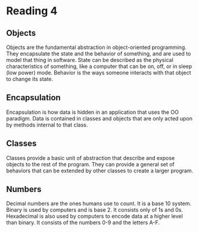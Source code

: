 # Reading 4

## Objects

Objects are the fundamental abstraction in object-oriented programming. They encapsulate the state and the behavior of something, and are used to model that thing in software. State can be described as the physical characteristics of something, like a computer that can be on, off, or in sleep (low power) mode. Behavior is the ways someone interacts with that object to change its state.

## Encapsulation

Encapsulation is how data is hidden in an application that uses the OO paradigm. Data is contained in classes and objects that are only acted upon by methods internal to that class.

## Classes

Classes provide a basic unit of abstraction that describe and expose objects to the rest of the program. They can provide a general set of behaviors that can be extended by other classes to create a larger program.

## Numbers

Decimal numbers are the ones humans use to count. It is a base 10 system.
Binary is used by computers and is base 2. It consists only of 1s and 0s.
Hexadecimal is also used by computers to encode data at a higher level than binary. It consists of the numbers 0-9 and the letters A-F.